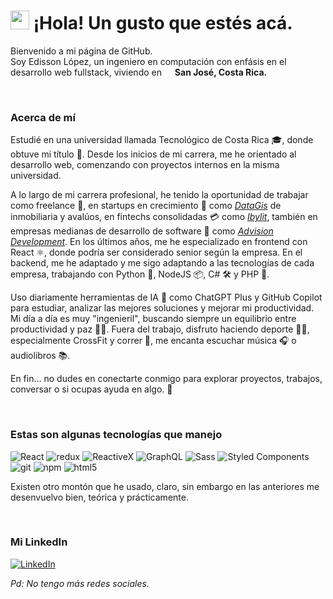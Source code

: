 <h1><img src="https://emojis.slackmojis.com/emojis/images/1531849430/4246/blob-sunglasses.gif?1531849430" width="30"/> ¡Hola! Un gusto que estés acá.</h1>

<p>Bienvenido a mi página de GitHub. </br> Soy Edisson López, un ingeniero en computación con enfásis en el desarrollo web fullstack, viviendo en <img src="https://cdn-icons-png.flaticon.com/512/197/197506.png" width="13"/> <b>San José, Costa Rica.</b></p>

&nbsp;

<h3>Acerca de mí</h3>
<p>Estudié en una universidad llamada Tecnológico de Costa Rica 🎓, donde obtuve mi título 🏅. Desde los inicios de mi carrera, me he orientado al desarrollo web, comenzando con proyectos internos en la misma universidad.</p>

<p>A lo largo de mi carrera profesional, he tenido la oportunidad de trabajar como freelance 💼, en startups en crecimiento 🚀 como <i><a href="https://data-gis.com/" target="_blank">DataGis</a></i> de inmobiliaria y avalúos, en fintechs consolidadas 💳 como <i><a href="https://ibylit.com/" target="_blank">Ibylit</a></i>, también en empresas medianas de desarrollo de software 🏢 como <i><a href="https://www.advisiondevelopment.com/" target="_blank">Advision Development</a></i>. En los últimos años, me he especializado en frontend con React ⚛️, donde podría ser considerado senior según la empresa. En el backend, me he adaptado y me sigo adaptando a las tecnologías de cada empresa, trabajando con Python 🐍, NodeJS 📦, C# 🛠️ y PHP 🐘.</p>

<p>Uso diariamente herramientas de IA 🤖 como ChatGPT Plus y GitHub Copilot para estudiar, analizar las mejores soluciones y mejorar mi productividad. Mi día a día es muy "ingenieril", buscando siempre un equilibrio entre productividad y paz 🧘‍♂️. Fuera del trabajo, disfruto haciendo deporte 🏋️‍♂️, especialmente CrossFit y correr 🏃, me encanta escuchar música 🎧 o audiolibros 📚.</p>

<p>En fin... no dudes en conectarte conmigo para explorar proyectos, trabajos, conversar o si ocupas ayuda en algo. 🌟</p>

&nbsp;

<h3>Estas son algunas tecnologías que manejo</h3>
<p>
  <img alt="React" src="https://img.shields.io/badge/-React-45b8d8?style=flat-square&logo=react&logoColor=white" />
  <img alt="redux" src="https://img.shields.io/badge/-Redux-764ABC?style=flat-square&logo=redux&logoColor=white" />
  <img alt="ReactiveX" src="https://img.shields.io/badge/-RxJs-B7178C?style=flat-square&logo=reactivex&logoColor=white" />
  <img alt="GraphQL" src="https://img.shields.io/badge/-GraphQL-E10098?style=flat-square&logo=graphql&logoColor=white" />
  <img alt="Sass" src="https://img.shields.io/badge/-Sass-CC6699?style=flat-square&logo=sass&logoColor=white" />
  <img alt="Styled Components" src="https://img.shields.io/badge/-Styled_Components-db7092?style=flat-square&logo=styled-components&logoColor=white" />
  <img alt="git" src="https://img.shields.io/badge/-Git-F05032?style=flat-square&logo=git&logoColor=white" />
  <img alt="npm" src="https://img.shields.io/badge/-NPM-CB3837?style=flat-square&logo=npm&logoColor=white" />
  <img alt="html5" src="https://img.shields.io/badge/-HTML5-E34F26?style=flat-square&logo=html5&logoColor=white" />
</p>
<p>Existen otro montón que he usado, claro, sin embargo en las anteriores me desenvuelvo bien, teórica y prácticamente.</p>

&nbsp;

<h3>Mi LinkedIn</h3>
<p>
  <a href="https://www.linkedin.com/in/ediloaz" target="_blank"><img alt="LinkedIn" src="https://img.shields.io/badge/linkedin-%230077B5.svg?&style=for-the-badge&logo=linkedin&logoColor=white" /></a> 
</p>
<p><i>Pd: No tengo más redes sociales.</i></p>
